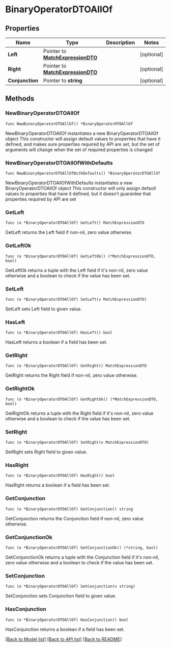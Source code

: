 # BinaryOperatorDTOAllOf

## Properties

Name | Type | Description | Notes
------------ | ------------- | ------------- | -------------
**Left** | Pointer to [**MatchExpressionDTO**](MatchExpressionDTO.md) |  | [optional] 
**Right** | Pointer to [**MatchExpressionDTO**](MatchExpressionDTO.md) |  | [optional] 
**Conjunction** | Pointer to **string** |  | [optional] 

## Methods

### NewBinaryOperatorDTOAllOf

`func NewBinaryOperatorDTOAllOf() *BinaryOperatorDTOAllOf`

NewBinaryOperatorDTOAllOf instantiates a new BinaryOperatorDTOAllOf object
This constructor will assign default values to properties that have it defined,
and makes sure properties required by API are set, but the set of arguments
will change when the set of required properties is changed

### NewBinaryOperatorDTOAllOfWithDefaults

`func NewBinaryOperatorDTOAllOfWithDefaults() *BinaryOperatorDTOAllOf`

NewBinaryOperatorDTOAllOfWithDefaults instantiates a new BinaryOperatorDTOAllOf object
This constructor will only assign default values to properties that have it defined,
but it doesn't guarantee that properties required by API are set

### GetLeft

`func (o *BinaryOperatorDTOAllOf) GetLeft() MatchExpressionDTO`

GetLeft returns the Left field if non-nil, zero value otherwise.

### GetLeftOk

`func (o *BinaryOperatorDTOAllOf) GetLeftOk() (*MatchExpressionDTO, bool)`

GetLeftOk returns a tuple with the Left field if it's non-nil, zero value otherwise
and a boolean to check if the value has been set.

### SetLeft

`func (o *BinaryOperatorDTOAllOf) SetLeft(v MatchExpressionDTO)`

SetLeft sets Left field to given value.

### HasLeft

`func (o *BinaryOperatorDTOAllOf) HasLeft() bool`

HasLeft returns a boolean if a field has been set.

### GetRight

`func (o *BinaryOperatorDTOAllOf) GetRight() MatchExpressionDTO`

GetRight returns the Right field if non-nil, zero value otherwise.

### GetRightOk

`func (o *BinaryOperatorDTOAllOf) GetRightOk() (*MatchExpressionDTO, bool)`

GetRightOk returns a tuple with the Right field if it's non-nil, zero value otherwise
and a boolean to check if the value has been set.

### SetRight

`func (o *BinaryOperatorDTOAllOf) SetRight(v MatchExpressionDTO)`

SetRight sets Right field to given value.

### HasRight

`func (o *BinaryOperatorDTOAllOf) HasRight() bool`

HasRight returns a boolean if a field has been set.

### GetConjunction

`func (o *BinaryOperatorDTOAllOf) GetConjunction() string`

GetConjunction returns the Conjunction field if non-nil, zero value otherwise.

### GetConjunctionOk

`func (o *BinaryOperatorDTOAllOf) GetConjunctionOk() (*string, bool)`

GetConjunctionOk returns a tuple with the Conjunction field if it's non-nil, zero value otherwise
and a boolean to check if the value has been set.

### SetConjunction

`func (o *BinaryOperatorDTOAllOf) SetConjunction(v string)`

SetConjunction sets Conjunction field to given value.

### HasConjunction

`func (o *BinaryOperatorDTOAllOf) HasConjunction() bool`

HasConjunction returns a boolean if a field has been set.


[[Back to Model list]](../README.md#documentation-for-models) [[Back to API list]](../README.md#documentation-for-api-endpoints) [[Back to README]](../README.md)


